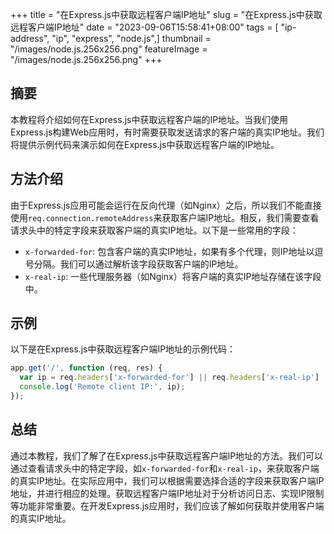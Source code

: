 +++
title = "在Express.js中获取远程客户端IP地址"
slug = "在Express.js中获取远程客户端IP地址"
date = "2023-09-06T15:58:41+08:00"
tags = [ "ip-address", "ip", "express", "node.js",]
thumbnail = "/images/node.js.256x256.png"
featureImage = "/images/node.js.256x256.png"
+++


## 摘要

本教程将介绍如何在Express.js中获取远程客户端的IP地址。当我们使用Express.js构建Web应用时，有时需要获取发送请求的客户端的真实IP地址。我们将提供示例代码来演示如何在Express.js中获取远程客户端的IP地址。

## 方法介绍

由于Express.js应用可能会运行在反向代理（如Nginx）之后，所以我们不能直接使用`req.connection.remoteAddress`来获取客户端IP地址。相反，我们需要查看请求头中的特定字段来获取客户端的真实IP地址。以下是一些常用的字段：

- `x-forwarded-for`: 包含客户端的真实IP地址，如果有多个代理，则IP地址以逗号分隔。我们可以通过解析该字段获取客户端的IP地址。
- `x-real-ip`: 一些代理服务器（如Nginx）将客户端的真实IP地址存储在该字段中。

## 示例

以下是在Express.js中获取远程客户端IP地址的示例代码：

```javascript
app.get('/', function (req, res) {
  var ip = req.headers['x-forwarded-for'] || req.headers['x-real-ip'] || req.connection.remoteAddress;
  console.log('Remote client IP:', ip);
});
```

## 总结

通过本教程，我们了解了在Express.js中获取远程客户端IP地址的方法。我们可以通过查看请求头中的特定字段，如`x-forwarded-for`和`x-real-ip`，来获取客户端的真实IP地址。在实际应用中，我们可以根据需要选择合适的字段来获取客户端IP地址，并进行相应的处理。获取远程客户端IP地址对于分析访问日志、实现IP限制等功能非常重要。在开发Express.js应用时，我们应该了解如何获取并使用客户端的真实IP地址。


